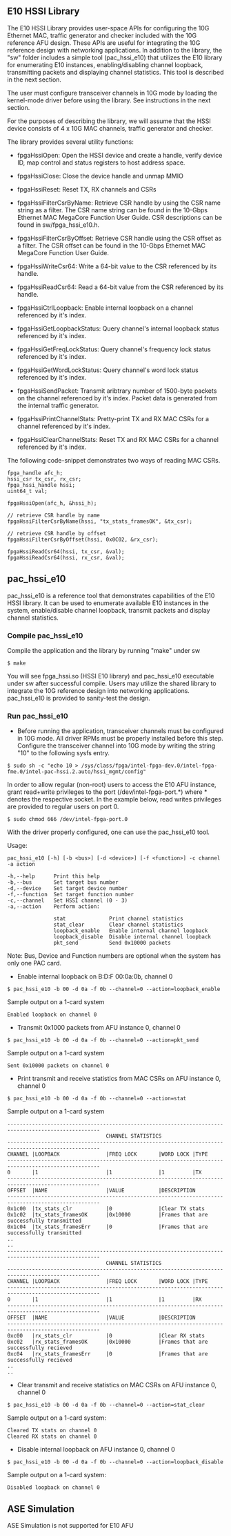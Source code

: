 ## E10 HSSI Library
The E10 HSSI Library provides user-space APIs for configuring the 10G Ethernet MAC, traffic generator and checker
included with the 10G reference AFU design. These APIs are useful for integrating the 10G reference design 
with networking applications. In addition to the library, the "sw" folder includes 
a simple tool (pac_hssi_e10) that utilizes 
the E10 library for enumerating E10 instances, enabling/disabling
channel loopback, transmitting packets and displaying channel statistics. This tool is described in the next section.

The user must configure transceiver channels in 10G mode by 
loading the kernel-mode driver before using the library. See instructions in the next section. 

For the purposes of describing the library, we will
assume that the HSSI device consists of 4 x 10G MAC channels, traffic generator and checker.

The library provides several utility functions:

* fpgaHssiOpen: Open the HSSI device and create a handle, verify device ID, map control and status registers to host 
address space. 

* fpgaHssiClose: Close the device handle and unmap MMIO

* fpgaHssiReset: Reset TX, RX channels and CSRs

* fpgaHssiFilterCsrByName: Retrieve CSR handle by using the CSR name string as a filter. The CSR name string can be
found in the 10-Gbps Ethernet MAC MegaCore Function User Guide. CSR descriptions can be found in sw/fpga_hssi_e10.h.

* fpgaHssiFilterCsrByOffset: Retrieve CSR handle using the CSR offset as a filter. The CSR offset can be
found in the 10-Gbps Ethernet MAC MegaCore Function User Guide.

* fpgaHssiWriteCsr64: Write a 64-bit value to the CSR referenced by its handle.

* fpgaHssiReadCsr64: Read a 64-bit value from the CSR referenced by its handle.

* fpgaHssiCtrlLoopback: Enable internal loopback on a channel referenced by it's index.

* fpgaHssiGetLoopbackStatus: Query channel's internal loopback status referenced by it's index.

* fpgaHssiGetFreqLockStatus: Query channel's frequency lock status referenced by it's index.

* fpgaHssiGetWordLockStatus: Query channel's word lock status referenced by it's index.

* fpgaHssiSendPacket: Transmit aribtrary number of 1500-byte packets on the channel referenced by it's index.
Packet data is generated from the internal traffic generator.

* fpgaHssiPrintChannelStats: Pretty-print TX and RX MAC CSRs for a channel referenced by it's index.

* fpgaHssiClearChannelStats: Reset TX and RX MAC CSRs for a channel referenced by it's index.

The following code-snippet demonstrates two ways of reading MAC CSRs.

```
fpga_handle afc_h;
hssi_csr tx_csr, rx_csr;
fpga_hssi_handle hssi;
uint64_t val;

fpgaHssiOpen(afc_h, &hssi_h);

// retrieve CSR handle by name
fpgaHssiFilterCsrByName(hssi, "tx_stats_framesOK", &tx_csr);

// retrieve CSR handle by offset
fpgaHssiFilterCsrByOffset(hssi, 0x0C02, &rx_csr);

fpgaHssiReadCsr64(hssi,	tx_csr, &val);
fpgaHssiReadCsr64(hssi,	rx_csr, &val);
```

## pac_hssi_e10
pac_hssi_e10 is a reference tool that demonstrates capabilities of the E10 HSSI library. It can be used to
enumerate available E10 instances in the system, enable/disable channel loopback, transmit packets and 
display channel statistics.

### Compile pac_hssi_e10
Compile the application and the library by running "make" under sw
```
$ make
```
You will see fpga_hssi.so (HSSI E10 library) and pac_hssi_e10 executable under sw after successful compile.
Users may utilize the shared library to integrate the 10G reference design into networking applications. 
pac_hssi_e10 is provided to sanity-test the design.

### Run pac_hssi_e10

* Before running the application, transceiver channels must be configured in 10G mode. All driver RPMs must
be properly installed before this step. Configure the transceiver channel into 10G mode by writing the 
string "10" to the following sysfs entry.
```
$ sudo sh -c "echo 10 > /sys/class/fpga/intel-fpga-dev.0/intel-fpga-fme.0/intel-pac-hssi.2.auto/hssi_mgmt/config"
```

In order to allow regular (non-root) users to access the E10 AFU instance, grant read+write privileges to the port (/dev/intel-fpga-port.\*) where
\* denotes the respective socket. In the example below, read writes privileges are provided to regular users on port 0.
```
$ sudo chmod 666 /dev/intel-fpga-port.0
```

With the driver properly configured, one can use the pac_hssi_e10 tool. 

Usage:
```
pac_hssi_e10 [-h] [-b <bus>] [-d <device>] [-f <function>] -c channel -a action

-h,--help      Print this help
-b,--bus       Set target bus number
-d,--device    Set target device number
-f,--function  Set target function number 
-c,--channel   Set HSSI channel (0 - 3) 
-a,--action    Perform action:
               
               stat              Print channel statistics
               stat_clear        Clear channel statistics
               loopback_enable   Enable internal channel loopback
               loopback_disable  Disable internal channel loopback
               pkt_send          Send 0x10000 packets
```

Note: Bus, Device and Function numbers are optional when the system has only one PAC card.

* Enable internal loopback on B:D:F 00:0a:0b, channel 0
```
$ pac_hssi_e10 -b 00 -d 0a -f 0b --channel=0 --action=loopback_enable
```

Sample output on a 1-card system
```
Enabled loopback on channel 0
```

* Transmit 0x1000 packets from AFU instance 0, channel 0
```
$ pac_hssi_e10 -b 00 -d 0a -f 0b --channel=0 --action=pkt_send
```

Sample output on a 1-card system
```
Sent 0x10000 packets on channel 0
```

* Print transmit and receive statistics from MAC CSRs on AFU instance 0, channel 0
```
$ pac_hssi_e10 -b 00 -d 0a -f 0b --channel=0 --action=stat
```

Sample output on a 1-card system
```
----------------------------------------------------------------------------------------------------
                                CHANNEL STATISTICS
----------------------------------------------------------------------------------------------------
CHANNEL |LOOPBACK               |FREQ LOCK       |WORD LOCK |TYPE
----------------------------------------------------------------------------------------------------
0       |1                      |1               |1         |TX
----------------------------------------------------------------------------------------------------
OFFSET  |NAME                   |VALUE           |DESCRIPTION
----------------------------------------------------------------------------------------------------
0x1c00  |tx_stats_clr           |0               |Clear TX stats                          
0x1c02  |tx_stats_framesOK      |0x10000         |Frames that are successfully transmitted
0x1c04  |tx_stats_framesErr     |0               |Frames that are successfully transmitted
..
..
----------------------------------------------------------------------------------------------------
                                CHANNEL STATISTICS
----------------------------------------------------------------------------------------------------
CHANNEL |LOOPBACK               |FREQ LOCK       |WORD LOCK |TYPE
----------------------------------------------------------------------------------------------------
0       |1                      |1               |1         |RX
----------------------------------------------------------------------------------------------------
OFFSET  |NAME                   |VALUE           |DESCRIPTION                      
----------------------------------------------------------------------------------------------------
0xc00   |rx_stats_clr           |0               |Clear RX stats                       
0xc02   |rx_stats_framesOK      |0x10000         |Frames that are successfully recieved
0xc04   |rx_stats_framesErr     |0               |Frames that are successfully recieved
..
..
```

* Clear transmit and receive statistics on MAC CSRs on AFU instance 0, channel 0
```
$ pac_hssi_e10 -b 00 -d 0a -f 0b --channel=0 --action=stat_clear
```

Sample output on a 1-card system:
```
Cleared TX stats on channel 0
Cleared RX stats on channel 0
```

* Disable internal loopback on AFU instance 0, channel 0
```
$ pac_hssi_e10 -b 00 -d 0a -f 0b --channel=0 --action=loopback_disable
```

Sample output on a 1-card system:
```
Disabled loopback on channel 0
```

## ASE Simulation
ASE Simulation is not supported for E10 AFU